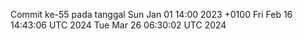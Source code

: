 Commit ke-55 pada tanggal Sun Jan 01 14:00 2023 +0100
Fri Feb 16 14:43:06 UTC 2024
Tue Mar 26 06:30:02 UTC 2024

